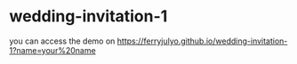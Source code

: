 # wedding-invitation-1

you can access the demo on https://ferryjulyo.github.io/wedding-invitation-1?name=your%20name
 
